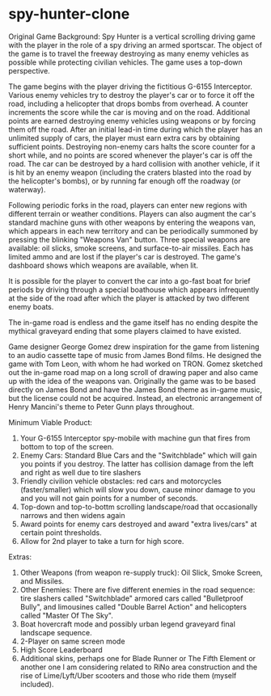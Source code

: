 # spy-hunter-clone

Original Game Background:
Spy Hunter is a vertical scrolling driving game with the player in the role of a spy driving an armed sportscar. The object of the game is to travel the freeway destroying as many enemy vehicles as possible while protecting civilian vehicles. The game uses a top-down perspective.

The game begins with the player driving the fictitious G-6155 Interceptor. Various enemy vehicles try to destroy the player's car or to force it off the road, including a helicopter that drops bombs from overhead. A counter increments the score while the car is moving and on the road. Additional points are earned destroying enemy vehicles using weapons or by forcing them off the road. After an initial lead-in time during which the player has an unlimited supply of cars, the player must earn extra cars by obtaining sufficient points. Destroying non-enemy cars halts the score counter for a short while, and no points are scored whenever the player's car is off the road. The car can be destroyed by a hard collision with another vehicle, if it is hit by an enemy weapon (including the craters blasted into the road by the helicopter's bombs), or by running far enough off the roadway (or waterway).

Following periodic forks in the road, players can enter new regions with different terrain or weather conditions. Players can also augment the car's standard machine guns with other weapons by entering the weapons van, which appears in each new territory and can be periodically summoned by pressing the blinking "Weapons Van" button. Three special weapons are available: oil slicks, smoke screens, and surface-to-air missiles. Each has limited ammo and are lost if the player's car is destroyed. The game's dashboard shows which weapons are available, when lit.

It is possible for the player to convert the car into a go-fast boat for brief periods by driving through a special boathouse which appears infrequently at the side of the road after which the player is attacked by two different enemy boats.

The in-game road is endless and the game itself has no ending despite the mythical graveyard ending that some players claimed to have existed.

Game designer George Gomez drew inspiration for the game from listening to an audio cassette tape of music from James Bond films. He designed the game with Tom Leon, with whom he had worked on TRON. Gomez sketched out the in-game road map on a long scroll of drawing paper and also came up with the idea of the weapons van. Originally the game was to be based directly on James Bond and have the James Bond theme as in-game music, but the license could not be acquired. Instead, an electronic arrangement of Henry Mancini's theme to Peter Gunn plays throughout.

Minimum Viable Product:
1. Your G-6155 Interceptor spy-mobile with machine gun that fires from bottom to top of the screen.
2. Enemy Cars: Standard Blue Cars and the "Switchblade" which will gain you points if you destroy. The latter has collision damage from the left and right as well due to tire slashers
3. Friendly civilion vehicle obstacles: red cars and motorcycles (faster/smaller) which will slow you down, cause minor damage to you and you will not gain points for a number of seconds.
4. Top-down and top-to-bottm scrolling landscape/road that occasionally narrows and then widens again
5. Award points for enemy cars destroyed and award "extra lives/cars" at certain point thresholds.
6. Allow for 2nd player to take a turn for high score.

Extras:
1. Other Weapons (from weapon re-supply truck): Oil Slick, Smoke Screen, and Missiles.
2. Other Enemies: There are five different enemies in the road sequence: tire slashers called "Switchblade" armored cars called "Bulletproof Bully", and limousines called "Double Barrel Action" and helicopters called "Master Of The Sky".
3. Boat hovercraft mode and possibly urban legend graveyard final landscape sequence.
4. 2-Player on same screen mode
5. High Score Leaderboard
4. Additional skins, perhaps one for Blade Runner or The Fifth Element or another one I am considering related to RiNo area construction and the rise of Lime/Lyft/Uber scooters and those who ride them (myself included).